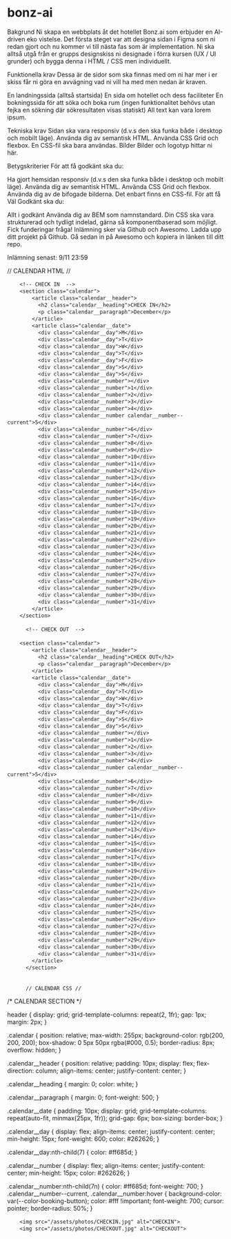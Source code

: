 # bonz-ai

Bakgrund
Ni skapa en webbplats åt det hotellet Bonz.ai som erbjuder en AI-driven eko vistelse. Det första steget var att designa sidan i Figma som ni redan gjort och nu kommer vi till nästa fas som är implementation. Ni ska alltså utgå från er grupps designskiss ni designade i förra kursen (UX / UI grunder) och bygga denna i HTML / CSS men individuellt.

Funktionella krav
Dessa är de sidor som ska finnas med om ni har mer i er skiss får ni göra en avvägning vad ni vill ha med men nedan är kraven.

En landningssida (alltså startsida)
En sida om hotellet och dess faciliteter
En bokningssida för att söka och boka rum (ingen funktionalitet behövs utan fejka en sökning där sökresultaten visas statiskt)
All text kan vara lorem ipsum.

Tekniska krav
Sidan ska vara responsiv (d.v.s den ska funka både i desktop och mobilt läge).
Använda dig av semantisk HTML.
Använda CSS Grid och flexbox.
En CSS-fil ska bara användas.
Bilder
Bilder och logotyp hittar ni här.

Betygskriterier
För att få godkänt ska du:

Ha gjort hemsidan responsiv (d.v.s den ska funka både i desktop och mobilt läge).
Använda dig av semantisk HTML.
Använda CSS Grid och flexbox.
Använda dig av de bifogade bilderna.
Det enbart finns en CSS-fil.
För att få Väl Godkänt ska du:

Allt i godkänt
Använda dig av BEM som namnstandard.
Din CSS ska vara strukturerad och tydligt indelad, gärna så komponentbaserad som möjligt. Fick funderingar fråga!
Inlämning sker via Github och Awesomo. Ladda upp ditt projekt på Github. Gå sedan in på Awesomo och kopiera in länken till ditt repo.

Inlämning senast: 9/11 23:59


// CALENDAR HTML //

        <!-- CHECK IN  -->
        <section class="calendar">
            <article class="calendar__header">
              <h2 class="calendar__heading">CHECK IN</h2>
              <p class="calendar__paragraph">December</p>
            </article>
            <article class="calendar__date">
              <div class="calendar__day">M</div>
              <div class="calendar__day">T</div>
              <div class="calendar__day">W</div>
              <div class="calendar__day">T</div>
              <div class="calendar__day">F</div>
              <div class="calendar__day">S</div>
              <div class="calendar__day">S</div>
              <div class="calendar__number"></div>
              <div class="calendar__number">1</div>
              <div class="calendar__number">2</div>
              <div class="calendar__number">3</div>
              <div class="calendar__number">4</div>
              <div class="calendar__number calendar__number--current">5</div>
              <div class="calendar__number">6</div>
              <div class="calendar__number">7</div>
              <div class="calendar__number">8</div>
              <div class="calendar__number">9</div>
              <div class="calendar__number">10</div>
              <div class="calendar__number">11</div>
              <div class="calendar__number">12</div>
              <div class="calendar__number">13</div>
              <div class="calendar__number">14</div>
              <div class="calendar__number">15</div>
              <div class="calendar__number">16</div>
              <div class="calendar__number">17</div>
              <div class="calendar__number">18</div>
              <div class="calendar__number">19</div>
              <div class="calendar__number">20</div>
              <div class="calendar__number">21</div>
              <div class="calendar__number">22</div>
              <div class="calendar__number">23</div>
              <div class="calendar__number">24</div>
              <div class="calendar__number">25</div>
              <div class="calendar__number">26</div>
              <div class="calendar__number">27</div>
              <div class="calendar__number">28</div>
              <div class="calendar__number">29</div>
              <div class="calendar__number">30</div>
              <div class="calendar__number">31</div>
            </article>
        </section>

          <!-- CHECK OUT  -->

        <section class="calendar">
            <article class="calendar__header">
              <h2 class="calendar__heading">CHECK OUT</h2>
              <p class="calendar__paragraph">December</p>
            </article>
            <article class="calendar__date">
              <div class="calendar__day">M</div>
              <div class="calendar__day">T</div>
              <div class="calendar__day">W</div>
              <div class="calendar__day">T</div>
              <div class="calendar__day">F</div>
              <div class="calendar__day">S</div>
              <div class="calendar__day">S</div>
              <div class="calendar__number"></div>
              <div class="calendar__number">1</div>
              <div class="calendar__number">2</div>
              <div class="calendar__number">3</div>
              <div class="calendar__number">4</div>
              <div class="calendar__number calendar__number--current">5</div>
              <div class="calendar__number">6</div>
              <div class="calendar__number">7</div>
              <div class="calendar__number">8</div>
              <div class="calendar__number">9</div>
              <div class="calendar__number">10</div>
              <div class="calendar__number">11</div>
              <div class="calendar__number">12</div>
              <div class="calendar__number">13</div>
              <div class="calendar__number">14</div>
              <div class="calendar__number">15</div>
              <div class="calendar__number">16</div>
              <div class="calendar__number">17</div>
              <div class="calendar__number">18</div>
              <div class="calendar__number">19</div>
              <div class="calendar__number">20</div>
              <div class="calendar__number">21</div>
              <div class="calendar__number">22</div>
              <div class="calendar__number">23</div>
              <div class="calendar__number">24</div>
              <div class="calendar__number">25</div>
              <div class="calendar__number">26</div>
              <div class="calendar__number">27</div>
              <div class="calendar__number">28</div>
              <div class="calendar__number">29</div>
              <div class="calendar__number">30</div>
              <div class="calendar__number">31</div>
            </article>
          </section>


          // CALENDAR CSS //


/* CALENDAR SECTION  */

header {
    display: grid;
    grid-template-columns: repeat(2, 1fr);
    gap: 1px;
    margin: 2px;
}

.calendar {
    position: relative;
    max-width: 255px;
    background-color: rgb(200, 200, 200);
    box-shadow: 0 5px 50px rgba(#000, 0.5);
    border-radius: 8px;
    overflow: hidden;
  }
  
  .calendar__header {
    position: relative;
    padding: 10px;
    display: flex;
    flex-direction: column;
    align-items: center;
    justify-content: center;
  }
  
  .calendar__heading {
    margin: 0;
    color: white;
  }
  
  .calendar__paragraph {
    margin: 0;
    font-weight: 500;
  }
  
  .calendar__date {
    padding: 10px;
    display: grid;
    grid-template-columns: repeat(auto-fit, minmax(25px, 1fr));
    grid-gap: 6px;
    box-sizing: border-box;
  }
  
  .calendar__day {
    display: flex;
    align-items: center;
    justify-content: center;
    min-height: 15px;
    font-weight: 600;
    color: #262626;
  }
  
  .calendar__day:nth-child(7) {
    color: #ff685d;
  }
  
  .calendar__number {
    display: flex;
    align-items: center;
    justify-content: center;
    min-height: 15px;
    color: #262626;
  }
  
  .calendar__number:nth-child(7n) {
    color: #ff685d;
    font-weight: 700;
  }
  .calendar__number--current,
  .calendar__number:hover {
    background-color: var(--color-booking-button);
    color: #fff !important;
    font-weight: 700;
    cursor: pointer;
    border-radius: 50%;
  }




        <img src="/assets/photos/CHECKIN.jpg" alt="CHECKIN">
        <img src="/assets/photos/CHECKOUT.jpg" alt="CHECKOUT">
